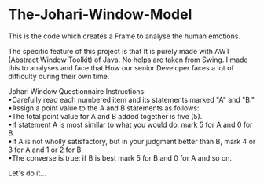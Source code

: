 # The-Johari-Window-Model

This is the code which creates a Frame to analyse the human emotions.

The specific feature of this project is that It is purely made with AWT (Abstract Window Toolkit) of Java. No helps are taken from Swing.
I made this to analyses and face that How our senior Developer faces a lot of difficulty during their own time.

Johari Window Questionnaire
Instructions:<br>
   •Carefully read each numbered item and its statements marked "A" and "B." <br>
   •Assign a point value to the A and B statements as follows: <br>
   •The total point value for A and B added together is five (5). <br>
   •If statement A is most similar to what you would do, mark 5 for A and 0 for B. <br>
   •If A is not wholly satisfactory, but in your judgment better than B, mark 4 or 3 for A and 1 or 2 for B. <br>
   •The converse is true: if B is best mark 5 for B and 0 for A and so on.<br>

Let's do it...
